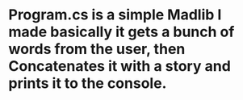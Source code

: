 # Program.cs is a simple Madlib I made basically it gets a bunch of words from the user, then Concatenates it with a story and prints it to the console.
